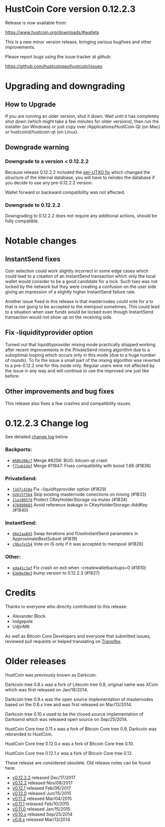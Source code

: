 HustCoin Core version 0.12.2.3
==========================

Release is now available from:

  <https://www.hustcoin.org/downloads/#wallets>

This is a new minor version release, bringing various bugfixes and other
improvements.

Please report bugs using the issue tracker at github:

  <https://github.com/hustcoinpay/hustcoin/issues>


Upgrading and downgrading
=========================

How to Upgrade
--------------

If you are running an older version, shut it down. Wait until it has completely
shut down (which might take a few minutes for older versions), then run the
installer (on Windows) or just copy over /Applications/HustCoin-Qt (on Mac) or
hustcoind/hustcoin-qt (on Linux).

Downgrade warning
-----------------

### Downgrade to a version < 0.12.2.2

Because release 0.12.2.2 included the [per-UTXO fix](release-notes/hustcoin/release-notes-0.12.2.2.md#per-utxo-fix)
which changed the structure of the internal database, you will have to reindex
the database if you decide to use any pre-0.12.2.2 version.

Wallet forward or backward compatibility was not affected.

### Downgrade to 0.12.2.2

Downgrading to 0.12.2.2 does not require any additional actions, should be
fully compatible.

Notable changes
===============

InstantSend fixes
-----------------

Coin selection could work slightly incorrect in some edge cases which could
lead to a creation of an InstantSend transaction which only the local wallet
would consider to be a good candidate for a lock. Such txes was not locked by
the network but they were creating a confusion on the user side giving an
impression of a slightly higher InstantSend failure rate.

Another issue fixed in this release is that masternodes could vote for a tx
that is not going to be accepted to the mempool sometimes. This could lead to
a situation when user funds would be locked even though InstantSend transaction
would not show up on the receiving side.

Fix -liquidityprovider option
-----------------------------

Turned out that liquidityprovider mixing mode practically stopped working after
recent improvements in the PrivateSend mixing algorithm due to a suboptimal
looping which occurs only in this mode (due to a huge number of rounds). To fix
the issue a small part of the mixing algorithm was reverted to a pre-0.12.2 one
for this mode only. Regular users were not affected by the issue in any way and
will continue to use the improved one just like before.

Other improvements and bug fixes
--------------------------------

This release also fixes a few crashes and compatibility issues.


0.12.2.3 Change log
===================

See detailed [change log](https://github.com/hustcoinpay/hustcoin/compare/v0.12.2.2...hustcoinpay:v0.12.2.3) below.

### Backports:
- [`068b20bc7`](https://github.com/hustcoinpay/hustcoin/commit/068b20bc7) Merge #8256: BUG: bitcoin-qt crash
- [`f71ab1daf`](https://github.com/hustcoinpay/hustcoin/commit/f71ab1daf) Merge #11847: Fixes compatibility with boost 1.66 (#1836)

### PrivateSend:
- [`fa5fc418a`](https://github.com/hustcoinpay/hustcoin/commit/fa5fc418a) Fix -liquidityprovider option (#1829)
- [`d261575b4`](https://github.com/hustcoinpay/hustcoin/commit/d261575b4) Skip existing masternode conections on mixing (#1833)
- [`21a10057d`](https://github.com/hustcoinpay/hustcoin/commit/21a10057d) Protect CKeyHolderStorage via mutex (#1834)
- [`476888683`](https://github.com/hustcoinpay/hustcoin/commit/476888683) Avoid reference leakage in CKeyHolderStorage::AddKey (#1840)

### InstantSend:
- [`d6e2aa843`](https://github.com/hustcoinpay/hustcoin/commit/d6e2aa843) Swap iterations and fUseInstantSend parameters in ApproximateBestSubset (#1819)
- [`c9bafe154`](https://github.com/hustcoinpay/hustcoin/commit/c9bafe154) Vote on IS only if it was accepted to mempool (#1826)

### Other:
- [`ada41c3af`](https://github.com/hustcoinpay/hustcoin/commit/ada41c3af) Fix crash on exit when -createwalletbackups=0 (#1810)
- [`63e0e30e3`](https://github.com/hustcoinpay/hustcoin/commit/63e0e30e3) bump version to 0.12.2.3 (#1827)

Credits
=======

Thanks to everyone who directly contributed to this release:

- Alexander Block
- lodgepole
- UdjinM6

As well as Bitcoin Core Developers and everyone that submitted issues,
reviewed pull requests or helped translating on
[Transifex](https://www.transifex.com/projects/p/hustcoin/).


Older releases
==============

HustCoin was previously known as Darkcoin.

Darkcoin tree 0.8.x was a fork of Litecoin tree 0.8, original name was XCoin
which was first released on Jan/18/2014.

Darkcoin tree 0.9.x was the open source implementation of masternodes based on
the 0.8.x tree and was first released on Mar/13/2014.

Darkcoin tree 0.10.x used to be the closed source implementation of Darksend
which was released open source on Sep/25/2014.

HustCoin Core tree 0.11.x was a fork of Bitcoin Core tree 0.9,
Darkcoin was rebranded to HustCoin.

HustCoin Core tree 0.12.0.x was a fork of Bitcoin Core tree 0.10.

HustCoin Core tree 0.12.1.x was a fork of Bitcoin Core tree 0.12.

These release are considered obsolete. Old release notes can be found here:

- [v0.12.2.2](release-notes/hustcoin/release-notes-0.12.2.2.md) released Dec/17/2017
- [v0.12.2](release-notes/hustcoin/release-notes-0.12.2.md) released Nov/08/2017
- [v0.12.1](release-notes/hustcoin/release-notes-0.12.1.md) released Feb/06/2017
- [v0.12.0](release-notes/hustcoin/release-notes-0.12.0.md) released Jun/15/2015
- [v0.11.2](release-notes/hustcoin/release-notes-0.11.2.md) released Mar/04/2015
- [v0.11.1](release-notes/hustcoin/release-notes-0.11.1.md) released Feb/10/2015
- [v0.11.0](release-notes/hustcoin/release-notes-0.11.0.md) released Jan/15/2015
- [v0.10.x](release-notes/hustcoin/release-notes-0.10.0.md) released Sep/25/2014
- [v0.9.x](release-notes/hustcoin/release-notes-0.9.0.md) released Mar/13/2014


